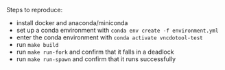 
Steps to reproduce:

* install docker and anaconda/miniconda
* set up a conda environment with `conda env create -f environment.yml`
* enter the conda environment with `conda activate vncdotool-test`
* run `make build`
* run `make run-fork` and confirm that it falls in a deadlock
* run `make run-spawn` and confirm that it runs successfully
